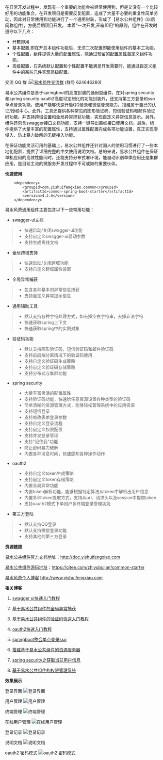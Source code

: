在日常开发过程中，发现有一个重要的功能会被经常使用到，但是又没有一个比较好用的功能集合，在开发项目是需要反复配置，造成了大量不必要的重复性简单劳动，因此对日常使用到功能进行了一个通用封装，形成了【易水公共组件】(以后简称组件)，方便后期项目开发。 本着"一次开发,开箱即用"的原则，组件在开发时遵守以下几点：

- 开箱即用
- 基本配置,即在开启本组件功能后，无须二次配置即能使用组件的基本工功能。
- 个性配置，组件提供大量的配置属性，能通过预留的配置属性自定义组件功能。
- 高级配置，在系统默认配置和个性配置不能满足开发需要时，能通过自定义组件中的某些元件实现高级配置。



交流 QQ 群 :<a target="_blank" href="//shang.qq.com/wpa/qunwpa?idkey=a81681f687ced1bf514d6226d00463798cefc0a9559fc7d34f1e17e719ca8573"><img border="0" src="//pub.idqqimg.com/wpa/images/group.png" alt="易水组件交流群" title="易水组件交流群"></a> (群号 624646260)


易水公共组件是基于springboot的高度封装的通用型组件，在对spring security和spring security oauth2高度可定制化的功能封装外，还支持第三方登录和sso单点登录功能，使用户能够快速开启QQ登录和微信登录能力，搭建属于自己的认证/授权中心。此外，工具还提供各种常见的图形验证码、短信验证码和邮件验证码功能，并支持跨域设置和全局异常捕获功能，实现自定义异常信息提示。另外，组件还包含swagger接口文档功能，支持一键导出离线接口使用文档。最后，组件提供了大量丰富的配置属性，支持通过属性配置完成各项功能设置，真正实现零侵入、防止暴力破解的无缝接入功能。

在保证功能灵活可用的基础上，易水公共组件还针对国人的使用习惯进行了一些本地化配置，提供了详细完整的中文使用说明文档。总的来说，易水公共组件在保证单机应用的高效性能同时，还能支持分布式署环境，能自动识别单体应用还是集群应用，是目前主流的微服务开发过程中不可或缺的重要伙伴。

**快速使用**


```
    <dependency>
        <groupId>com.yishuifengxiao.common</groupId>
        <artifactId>common-spring-boot-starter</artifactId>
        <version>4.2.0</version>
    </dependency>
```

易水风萧通用组件主要包含以下一些常用功能：

- swagger-ui文档
> - 快速启动/关闭swagger-ui功能
> - 支持自定义swagger-ui启动参数
> - 支持生成离线文档
- 全局跨域支持
> - 快速启动/关闭跨域功能
> - 支持自定义跨域属性设置
- 全局异常捕获
> - 包含各种基本的异常信息捕获
> - 支持自定义异常提示信息
- 通用辅助工具
> - 默认支持各种字符处理方式，如去掉空白字符串，去掉非法字符
> - 快速获取spring上下文
> - 快速获取spring中的实例对象
- 验证码功能
> - 默认支持图形验证码，短信验证码和邮件验证码
> - 支持前后端分离情况下的验证码使用
> - 支持自定义验证码生成策略
> - 支持自定义验证码存储策略
> - 支持分布式与集群功能
- spring security
> - 大量丰富灵活的配置属性
> - 支持验证码功能，快速给任意资源设置各种类型的验证码
> - 简单清晰的资源管理方式，能够轻松管理系统中的应用资源
> - 支持短信登录
> - 支持修改表单登录参数
> - 支持自定义登录流程
> - 支持自定义权限配置
> - 支持并发登录管理
> - 支持"记住我"功能
> - 防止密码暴力破解
> - 内置各种消息时间，快速感知各种操作动作
- oauth2
> - 支持自定义token生成策略
> - 支持自定义token存储策略
> - 内置全局异常功能
> - 内置token解析功能，能够根据特定算法从token中解析出用户信息
> - 内置多种token提取方式，支持从url、请求头以及session中提取token
> - 支持oauth2模式下单用户多终端登录管理功能
- 第三方登陆
> - 默认支持QQ登录
> - 默认支持微信登录功能
> - 支持其他的第三方登录


**资源链接**

[易水公共组件官方文档地址](http://doc.yishuifengxiao.com)：http://doc.yishuifengxiao.com

[易水公共组件源码地址](https://gitee.com/zhiyubujian/common-starter)：https://gitee.com/zhiyubujian/common-starter

[易水风萧个人博客](http://www.yishuifengxiao.com) http://www.yishuifengxiao.com

**相关博客**

1. [swagger ui快速入门教程](http://www.yishuifengxiao.com/2019/10/31/swagger-ui%E5%BF%AB%E9%80%9F%E5%85%A5%E9%97%A8%E6%95%99%E7%A8%8B/)

2. [基于易水公共组件的全局异常捕获](http://www.yishuifengxiao.com/2019/10/31/%E5%9F%BA%E4%BA%8E%E6%98%93%E6%B0%B4%E5%85%AC%E5%85%B1%E7%BB%84%E4%BB%B6%E7%9A%84%E5%85%A8%E5%B1%80%E5%BC%82%E5%B8%B8%E6%8D%95%E8%8E%B7/)

3. [基于易水公共组件的验证码快速入门教程](http://www.yishuifengxiao.com/2019/10/31/%E5%9F%BA%E4%BA%8E%E6%98%93%E6%B0%B4%E5%85%AC%E5%85%B1%E7%BB%84%E4%BB%B6%E7%9A%84%E9%AA%8C%E8%AF%81%E7%A0%81%E5%BF%AB%E9%80%9F%E5%85%A5%E9%97%A8%E6%95%99%E7%A8%8B/)

4. [oauth2快速入门教程](http://www.yishuifengxiao.com/2019/11/01/oauth2%E5%BF%AB%E9%80%9F%E5%85%A5%E9%97%A8%E6%95%99%E7%A8%8B/)

5. [springboot整合单点登录sso](http://www.yishuifengxiao.com/2019/10/25/springboot%E6%95%B4%E5%90%88%E5%8D%95%E7%82%B9%E7%99%BB%E5%BD%95sso/)

6. [搭建基于易水公共组件的资源服务器](http://www.yishuifengxiao.com/2019/10/30/%E6%90%AD%E5%BB%BA%E5%9F%BA%E4%BA%8E%E6%98%93%E6%B0%B4%E5%85%AC%E5%85%B1%E7%BB%84%E4%BB%B6%E7%9A%84%E8%B5%84%E6%BA%90%E6%9C%8D%E5%8A%A1%E5%99%A8/)

7. [spring security之获取当前用户信息](http://www.yishuifengxiao.com/2019/10/15/spring-security%E4%B9%8B%E8%8E%B7%E5%8F%96%E5%BD%93%E5%89%8D%E7%94%A8%E6%88%B7%E4%BF%A1%E6%81%AF/)

8. [基于易水公共组件的权限管理系统](http://www.yishuifengxiao.com/2019/10/31/%E5%BF%AB%E9%80%9F%E6%90%AD%E5%BB%BA%E5%9F%BA%E4%BA%8E%E6%98%93%E6%B0%B4%E5%85%AC%E5%85%B1%E7%BB%84%E4%BB%B6%E7%9A%84%E6%9D%83%E9%99%90%E7%AE%A1%E7%90%86%E7%B3%BB%E7%BB%9F/)


 **效果展示**
 
登录界面
![登录界面](https://images.gitee.com/uploads/images/2019/1113/090913_bbe000a5_400404.png "login.png")

用户管理
![用户管理](https://images.gitee.com/uploads/images/2019/1113/090958_0d4c4c09_400404.png "user.png")

终端管理
![终端管理](https://images.gitee.com/uploads/images/2019/1113/091049_4442a7eb_400404.png "client.png")

在线用户管理
![在线用户管理](https://images.gitee.com/uploads/images/2019/1113/091145_f5415447_400404.png "online.png")

登录记录
![登录记录](https://images.gitee.com/uploads/images/2019/1113/091209_a4c911fb_400404.png "record.png")

说明文档
![说明文档](https://images.gitee.com/uploads/images/2019/1113/091240_2bac1057_400404.png "swagger.png")

oauth2 密码模式
![oauth2 密码模式](https://images.gitee.com/uploads/images/2019/1113/092322_8e7b4af4_400404.png "oauth2-password.png")

